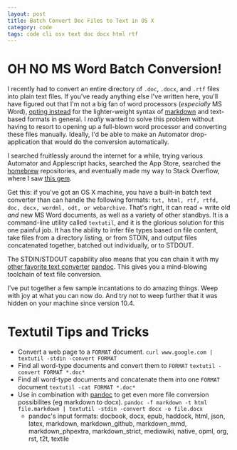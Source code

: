 ```yaml
---
layout: post
title: Batch Convert Doc Files to Text in OS X
category: code
tags: code cli osx text doc docx html rtf
---
```


# OH NO MS Word Batch Conversion!
I recently had to convert an entire directory of `.doc`, `.docx`, and `.rtf` files into plain text files. If you've ready anything else I've written here, you'll have figured out that I'm not a big fan of word processors (_especially_ MS Word), [opting ](https://donaldmerand.com/code/2012/07/20/how-i-actually-convert-dokuwiki-to-latex.html) [instead](https://donaldmerand.com/code/2011/09/20/tsv-the-best-spreadsheet-format.html) for the lighter-weight syntax of [markdown](https://daringfireball.net/projects/markdown/syntax) and text-based formats in general. I *really* wanted to solve this problem without having to resort to opening up a full-blown word processor and converting these files manually. Ideally, I'd be able to make an Automator drop-application that would do the conversion automatically.

I searched fruitlessly around the internet for a while, trying various Automator and Applescript hacks, searched the App Store, searched the [homebrew](https://brew.sh/) repositories, and eventually made my way to Stack Overflow, where I saw [this gem](https://stackoverflow.com/questions/1043768/quickly-convert-rtf-doc-files-to-markdown-syntax-with-php).

Get this: if you've got an OS X machine, you have a built-in batch text converter than can handle the following formats: `txt, html, rtf, rtfd, doc, docx, wordml, odt, or webarchive`. That's right, it can read + write old _and_ new MS Word documents, as well as a variety of other standbys. It is a command-line utility called `textutil`, and it is the glorious solution for this one painful job. It has the ability to infer file types based on file content, take files from a directory listing, or from STDIN, and output files concatenated together, batched out individually, or to STDOUT.

The STDIN/STDOUT capability also means that you can chain it with my [other favorite text converter](https://donaldmerand.com/code/2012/07/20/how-i-actually-convert-dokuwiki-to-latex.html) [pandoc](https://johnmacfarlane.net/pandoc/). This gives you a mind-blowing toolchain of text file conversion.

I've put together a few sample incantations to do amazing things. Weep with joy at what you can now do. And try not to weep further that it was hidden on your machine since version 10.4.

# Textutil Tips and Tricks

- Convert a web page to a `FORMAT` document.
    `curl www.google.com | textutil -stdin -convert FORMAT`
- Find all word-type documents and convert them to `FORMAT`
    `textutil -convert FORMAT *.doc*`
- Find all word-type documents and concatenate them into one `FORMAT` document
    `textutil -cat FORMAT *.doc*`
- Use in combination with [pandoc](https://johnmacfarlane.net/pandoc/) to get even more file conversion possibilites (eg markdown to docx).
    `pandoc -f markdown -t html file.markdown | textutil -stdin -convert docx -o file.docx`
    * pandoc's input formats: docbook, docx, epub, haddock, html, json, latex, markdown, markdown_github, markdown_mmd, markdown_phpextra, markdown_strict, mediawiki, native, opml, org, rst, t2t, textile

